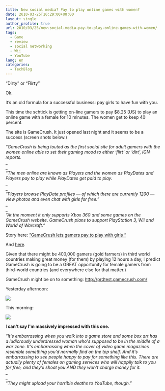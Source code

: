 ```yaml
---
title: New social media? Pay to play online games with women?
date: 2010-03-25T10:29:00+00:00
layout: single
author_profile: true
url: 2010/03/25/new-social-media-pay-to-play-online-games-with-women/
tags:
  - Game
  - review
  - social networking
  - Wii
  - YouTube
lang: en
categories: 
  - TechBlog
---
```

“Dirty” or “Flirty”

Ok.

It’s an old formula for a successful business: pay girls to have fun with you.

This time the schtick is getting on-line gamers to pay $8.25 (US) to play an online game with a female for 10 minutes. The women get to keep 40 percent.

The site is GameCrush. It just opened last night and it seems to be a success (screen shots below.)

_“GameCrush is being touted as the first social site for adult gamers with the women online able to set their gaming mood to either ‘flirt’ or ‘dirt’, IGN reports._  
_  
_  
_“The men online are known as Players and the women as PlayDates and Players pay to play while PlayDates get paid to play._  
_  
_  
_“Players browse PlayDate profiles — of which there are currently 1200 — view photos and even chat with girls for free.”_  
_  
_  
_“At the moment it only supports Xbox 360 and some games on the GameCrush website. GameCrush plans to support PlayStation 3, Wii and World of Warcraft.”_

Story here: [“GameCrush lets gamers pay to play with girls “](http://www.news.com.au/technology/gamecrush-lets-gamers-pay-to-play-with-girls/story-e6frfro0-1225844277216)

And [here](http://au.xboxlive.ign.com/articles/107/1079073p1.html).

Given that there might be 400,000 gamers (gold farmers) in third world countries making great money (for them) by playing 12 hours a day, I predict GameCrush is going to be a GREAT opportunity for female gamers from third-world countries (and everywhere else for that matter.)

GameCrush might be on to something: <http://prdtest.gamecrush.com/>

Yesterday afternoon:

[![](http://4.bp.blogspot.com/_vaUVXcmC3OI/S6szcK_8nII/AAAAAAAABZs/D_vUd54gJ68/s400/Game_crush.png)](http://4.bp.blogspot.com/_vaUVXcmC3OI/S6szcK_8nII/AAAAAAAABZs/D_vUd54gJ68/s1600-h/Game_crush.png)

This morning:

[![](http://1.bp.blogspot.com/_vaUVXcmC3OI/S6syWPbymJI/AAAAAAAABZo/5dM4lFrmOSw/s400/Game_crush_202.png)](http://1.bp.blogspot.com/_vaUVXcmC3OI/S6syWPbymJI/AAAAAAAABZo/5dM4lFrmOSw/s1600-h/Game_crush_202.png)

**I can't say I'm massively impressed with this one.**

_“It's embarrassing when you walk into a game store and some box art has a ludicrously underdressed woman who's supposed to be in the middle of a war zone. It's embarrassing when the cover of video game magazines resemble something you'd normally find on the top shelf. And it's embarrassing to see people happy to pay for something like this. There are actually plenty of females on gaming services who will happily talk to you for free, and they'll shoot you AND they won't charge money for it._  
_  
_  
_“They might upload your horrible deaths to YouTube, though.”_